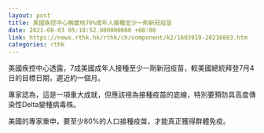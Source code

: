 ```yaml
---
layout: post
title: 美國疾控中心稱當地70%成年人接種至少一劑新冠疫苗
date: 2021-08-03 05:18:52.000000000 +08:00
link: https://news.rthk.hk/rthk/ch/component/k2/1603919-20210803.htm
categories: rthk
---
```


美國疾控中心透露，7成美國成年人接種至少一劑新冠疫苗，較美國總統拜登7月4日的目標日期，遲近約一個月。

專家認為，這是一項重大成就，但應該視為接種疫苗的底線，特別要預防具高度傳染性Delta變種病毒株。

美國的專家重申，要至少80%的人口接種疫苗，才能真正獲得群體免疫。
